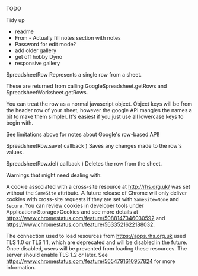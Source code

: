 TODO

Tidy up
- readme
- From - Actually fill notes section with notes
- Password for edit mode?
- add older gallery
- get off hobby Dyno
- responsive gallery

SpreadsheetRow
Represents a single row from a sheet.

These are returned from calling GoogleSpreadsheet.getRows and SpreadsheetWorksheet.getRows.

You can treat the row as a normal javascript object. Object keys will be from the header row of your sheet, however the google API mangles the names a bit to make them simpler. It's easiest if you just use all lowercase keys to begin with.

See limitations above for notes about Google's row-based API!

SpreadsheetRow.save( callback )
Saves any changes made to the row's values.

SpreadsheetRow.del( callback )
Deletes the row from the sheet.

Warnings that might need dealing with: 

A cookie associated with a cross-site resource at http://rhs.org.uk/ was set without the `SameSite` attribute. A future release of Chrome will only deliver cookies with cross-site requests if they are set with `SameSite=None` and `Secure`. You can review cookies in developer tools under Application>Storage>Cookies and see more details at https://www.chromestatus.com/feature/5088147346030592 and https://www.chromestatus.com/feature/5633521622188032.


The connection used to load resources from https://apps.rhs.org.uk used TLS 1.0 or TLS 1.1, which are deprecated and will be disabled in the future. Once disabled, users will be prevented from loading these resources. The server should enable TLS 1.2 or later. See https://www.chromestatus.com/feature/5654791610957824 for more information.